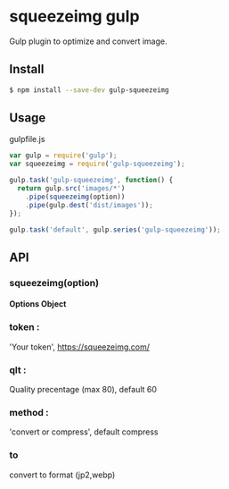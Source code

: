 # squeezeimg gulp

Gulp plugin to optimize and convert image.

## Install

```sh
$ npm install --save-dev gulp-squeezeimg
```


## Usage
 gulpfile.js 
```js
var gulp = require('gulp');
var squeezeimg = require('gulp-squeezeimg');

gulp.task('gulp-squeezeimg', function() {
  return gulp.src('images/*') 
    .pipe(squeezeimg(option))
    .pipe(gulp.dest('dist/images'));
});

gulp.task('default', gulp.series('gulp-squeezeimg'));
```

## API

### squeezeimg(option)

#### Options Object
### token : 
 'Your token', https://squeezeimg.com/
### qlt :
 Quality precentage (max 80), default 60
### method : 
'convert or compress', default compress
### to
convert to format (jp2,webp)

  
